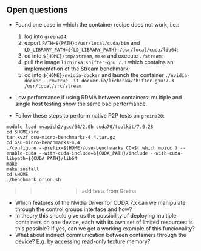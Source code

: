 ## Open questions

* Found one case in which the container recipe does not work, i.e.:
  1. log into `greina24`;
  2. export `PATH=${PATH}:/usr/local/cuda/bin` and `LD_LIBRARY_PATH=${LD_LIBRARY_PATH}:/usr/local/cuda/lib64`;
  3. cd into `${HOME}/tmp/stream`, `make` and execute `./stream`; 
  4. pull the image `lichinka:shifter-gpu:7.3` which contains an implementation of the Stream benchmark;
  5. cd into `${HOME}/nvidia-docker` and launch the container `./nvidia-docker --rm=true -it docker.io/lichinka/shifter-gpu:7.3 /usr/local/src/stream`

* Low performance if using RDMA between containers: multiple and single host testing show the same bad performance.
* Follow these steps to perform native P2P tests on `greina20`:
```
module load mvapich2/gcc/64/2.0b cuda70/toolkit/7.0.28
cd $HOME/src
tar xvzf osu-micro-benchmarks-4.4.tar.gz
cd osu-micro-benchmarks-4.4
./configure --prefix=${HOME}/osu-benchmarks CC=$( which mpicc ) --enable-cuda --with-cuda-include=${CUDA_PATH}/include --with-cuda-libpath=${CUDA_PATH}/lib64
make
make install
cd $HOME
./benchmark_orion.sh
```

>>>>> add tests from Greina

* Which features of the Nvidia Driver for CUDA 7.x can we manipulate through the control groups interface and how?
* In theory this should give us the possibility of deploying multiple containers on one device, each with its own set of limited resources: is this possible? If yes, can we get a working example of this funcionality?
* What about indirect communication between containers through the device? E.g. by accessing read-only texture memory?
